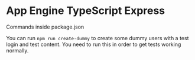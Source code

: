 # App Engine TypeScript Express

Commands inside package.json

You can run ``npm run create-dummy`` to create some dummy users with a test login and test content. You need to run this in order to get tests working normally.